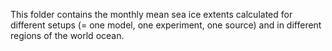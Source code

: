This folder contains the monthly mean sea ice extents calculated for different setups (= one model, one experiment, one source) and in different regions of the world ocean. 
